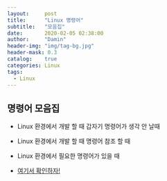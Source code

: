 ```yaml
---
layout:     post
title:      "Linux 명령어"
subtitle:   "모음집"
date:       2020-02-05 02:38:00
author:     "Damin"
header-img: "img/tag-bg.jpg"
header-mask: 0.3
catalog:    true
categories: Linux
tags:
  - Linux
---
```


## 명령어 모음집

- Linux 환경에서 개발 할 때 갑자기 명령어가 생각 안 날때

- Linux 환경에서 개발 할 때 명령어 참조 할 때

- Linux 환경에서 필요한 명령어가 있을 때

- [여기서 확인하자!](https://schulwin.tistory.com/entry/%EB%A6%AC%EB%88%85%EC%8A%A4-%EB%AA%85%EB%A0%B9%EC%96%B4-%EB%AA%A8%EC%9D%8C)
